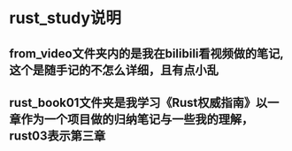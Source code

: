 # rust_study说明
## from_video文件夹内的是我在bilibili看视频做的笔记,这个是随手记的不怎么详细，且有点小乱
## rust_book01文件夹是我学习《Rust权威指南》以一章作为一个项目做的归纳笔记与一些我的理解，rust03表示第三章
